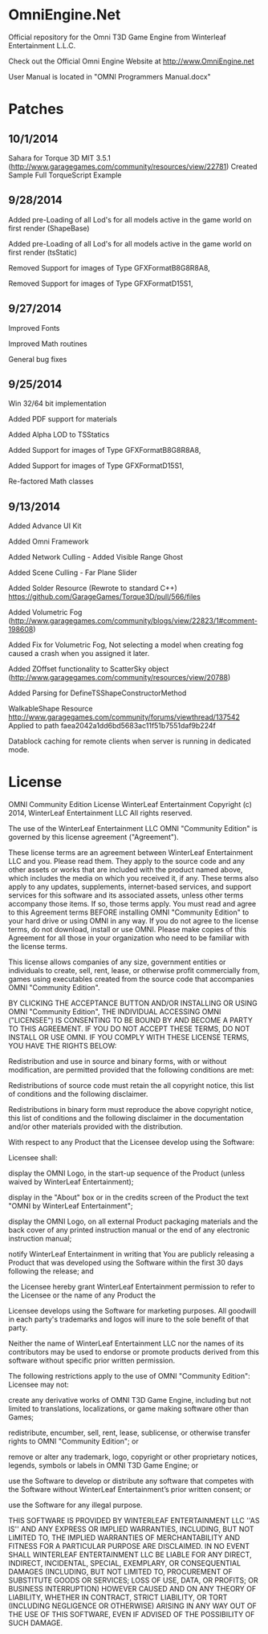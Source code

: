 OmniEngine.Net
==============

Official repository for the Omni T3D Game Engine from Winterleaf Entertainment L.L.C.

Check out the Official Omni Engine Website at http://www.OmniEngine.net

User Manual is located in "OMNI Programmers Manual.docx"

Patches
=======
10/1/2014
---------

Sahara for Torque 3D MIT 3.5.1 (http://www.garagegames.com/community/resources/view/22781)
Created Sample Full TorqueScript Example

9/28/2014
---------
Added pre-Loading of all Lod's for all models active in the game world on first render (ShapeBase)

Added pre-Loading of all Lod's for all models active in the game world on first render (tsStatic)

Removed Support for images of Type GFXFormatB8G8R8A8,

Removed Support for images of Type GFXFormatD15S1,

9/27/2014
---------

Improved Fonts

Improved Math routines

General bug fixes


9/25/2014
--------------------------------------------------------------------------------------------
Win 32/64 bit implementation

Added PDF support for materials

Added Alpha LOD to TSStatics

Added Support for images of Type GFXFormatB8G8R8A8,

Added Support for images of Type GFXFormatD15S1,

Re-factored Math classes

9/13/2014
--------------------------------------------------------------------------------------------
Added Advance UI Kit

Added Omni Framework

Added Network Culling - Added Visible Range Ghost

Added Scene Culling - Far Plane Slider

Added Solder Resource (Rewrote to standard C++) https://github.com/GarageGames/Torque3D/pull/566/files

Added Volumetric Fog (http://www.garagegames.com/community/blogs/view/22823/1#comment-198608)

Added Fix for Volumetric Fog, Not selecting a model when creating fog caused a crash when you assigned it later.

Added ZOffset functionality to ScatterSky object (http://www.garagegames.com/community/resources/view/20788)

Added Parsing for DefineTSShapeConstructorMethod

WalkableShape Resource http://www.garagegames.com/community/forums/viewthread/137542 Applied to path faea2042a1dd6bd5683ac11f51b7551daf9b224f

Datablock caching for remote clients when server is running in dedicated mode.

License
=======

OMNI Community Edition License
WinterLeaf Entertainment
Copyright (c) 2014, WinterLeaf Entertainment LLC
All rights reserved.

The use of the WinterLeaf Entertainment LLC OMNI "Community Edition" is governed by this license agreement ("Agreement").

These license terms are an agreement between WinterLeaf Entertainment LLC and you.  Please read them. They apply to the source code and any other assets or works that are included with the product named above, which includes the media on which you received it, if any. These terms also apply to any updates, supplements, internet-based services, and support services for this software and its associated assets, unless other terms accompany those items. If so, those terms apply. You must read and agree to this Agreement terms BEFORE installing OMNI "Community Edition" to your hard drive or using OMNI in any way. If you do not agree to the license terms, do not download, install or use OMNI. Please make copies of this Agreement for all those in your organization who need to be familiar with the license terms.

This license allows companies of any size, government entities or individuals to create, sell, rent, lease, or otherwise profit commercially from, games using executables created from the source code that accompanies OMNI "Community Edition".

BY CLICKING THE ACCEPTANCE BUTTON AND/OR INSTALLING OR USING OMNI "Community Edition", THE INDIVIDUAL ACCESSING OMNI ("LICENSEE") IS CONSENTING TO BE BOUND BY AND BECOME A PARTY TO THIS AGREEMENT. IF YOU DO NOT ACCEPT THESE TERMS, DO NOT INSTALL OR USE OMNI. IF YOU COMPLY WITH THESE LICENSE TERMS, YOU HAVE THE RIGHTS BELOW:

Redistribution and use in source and binary forms, with or without modification, are permitted provided that the following conditions are met:

Redistributions of source code must retain the all copyright notice, this list of conditions and the following disclaimer.

Redistributions in binary form must reproduce the above copyright notice, this list of conditions and the following disclaimer in the documentation and/or other materials provided with the distribution.

With respect to any Product that the Licensee develop using the Software:

Licensee shall:

display the OMNI Logo, in the start-up sequence of the Product (unless waived by WinterLeaf Entertainment);

display in the "About" box or in the credits screen of the Product the text "OMNI by WinterLeaf Entertainment";

display the OMNI Logo, on all external Product packaging materials and the back cover of any printed instruction manual or the end of any electronic instruction manual;

notify WinterLeaf Entertainment in writing that You are publicly releasing a Product that was developed using the Software within the first 30 days following the release; and

the Licensee hereby grant WinterLeaf Entertainment permission to refer to the Licensee or the name of any Product the

Licensee develops using the Software for marketing purposes. All goodwill in each party's trademarks and logos will inure to the sole benefit of that party.

Neither the name of WinterLeaf Entertainment LLC nor the names of its contributors may be used to endorse or promote products derived from this software without specific prior written permission.

The following restrictions apply to the use of OMNI "Community Edition":
Licensee may not:

create any derivative works of OMNI T3D Game Engine, including but not limited to translations, localizations, or game making software other than Games;

redistribute, encumber, sell, rent, lease, sublicense, or otherwise transfer rights to OMNI "Community Edition"; or

remove or alter any trademark, logo, copyright or other proprietary notices, legends, symbols or labels in OMNI T3D Game Engine; or

use the Software to develop or distribute any software that competes with the Software without WinterLeaf Entertainment’s prior written consent; or

use the Software for any illegal purpose.

THIS SOFTWARE IS PROVIDED BY WINTERLEAF ENTERTAINMENT LLC ''AS IS'' AND ANY EXPRESS OR IMPLIED WARRANTIES, INCLUDING, BUT NOT LIMITED TO, THE IMPLIED WARRANTIES OF MERCHANTABILITY AND FITNESS FOR A PARTICULAR PURPOSE ARE DISCLAIMED. IN NO EVENT SHALL WINTERLEAF ENTERTAINMENT LLC BE LIABLE FOR ANY DIRECT, INDIRECT, INCIDENTAL, SPECIAL, EXEMPLARY, OR CONSEQUENTIAL DAMAGES (INCLUDING, BUT NOT LIMITED TO, PROCUREMENT OF SUBSTITUTE GOODS OR SERVICES; LOSS OF USE, DATA, OR PROFITS; OR BUSINESS INTERRUPTION) HOWEVER CAUSED AND ON ANY THEORY OF LIABILITY, WHETHER IN CONTRACT, STRICT LIABILITY, OR TORT (INCLUDING NEGLIGENCE OR OTHERWISE) ARISING IN ANY WAY OUT OF THE USE OF THIS SOFTWARE, EVEN IF ADVISED OF THE POSSIBILITY OF SUCH DAMAGE. 

